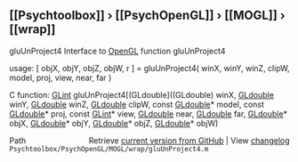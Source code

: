 ## [[Psychtoolbox]] &#8250; [[PsychOpenGL]] &#8250; [[MOGL]] &#8250; [[wrap]]

gluUnProject4  Interface to [OpenGL](OpenGL) function gluUnProject4  
  
usage:  [ objX, objY, objZ, objW, r ] = gluUnProject4( winX, winY, winZ, clipW, model, proj, view, near, far )  
  
C function:  [GLint](GLint) gluUnProject4[(GLdouble]((GLdouble) winX, [GLdouble](GLdouble) winY, [GLdouble](GLdouble) winZ, [GLdouble](GLdouble) clipW, const [GLdouble](GLdouble)\* model, const [GLdouble](GLdouble)\* proj, const [GLint](GLint)\* view, [GLdouble](GLdouble) near, [GLdouble](GLdouble) far, [GLdouble](GLdouble)\* objX, [GLdouble](GLdouble)\* objY, [GLdouble](GLdouble)\* objZ, [GLdouble](GLdouble)\* objW)  




<div class="code_header" style="text-align:right;">
  <span style="float:left;">Path&nbsp;&nbsp;</span> <span class="counter">Retrieve <a href=
  "https://raw.github.com/Psychtoolbox-3/Psychtoolbox-3/beta/Psychtoolbox/PsychOpenGL/MOGL/wrap/gluUnProject4.m">current version from GitHub</a> | View <a href=
  "https://github.com/Psychtoolbox-3/Psychtoolbox-3/commits/beta/Psychtoolbox/PsychOpenGL/MOGL/wrap/gluUnProject4.m">changelog</a></span>
</div>
<div class="code">
  <code>Psychtoolbox/PsychOpenGL/MOGL/wrap/gluUnProject4.m</code>
</div>

